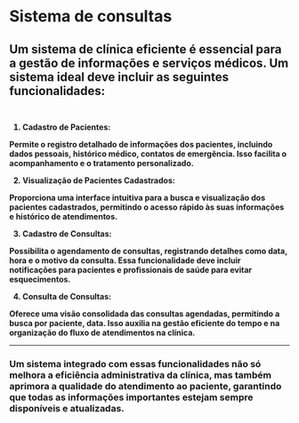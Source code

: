 # Sistema de consultas

<H2>Um sistema de clínica eficiente é essencial para a gestão de informações e serviços médicos. Um sistema ideal deve incluir as seguintes funcionalidades:
<br>
<br>

<H4>

1. __Cadastro de Pacientes:__ 

Permite o registro detalhado de informações dos pacientes, incluindo dados pessoais, histórico médico, contatos de emergência. Isso facilita o acompanhamento e o tratamento personalizado.

2. __Visualização de Pacientes Cadastrados:__

Proporciona uma interface intuitiva para a busca e visualização dos pacientes cadastrados, permitindo o acesso rápido às suas informações e histórico de atendimentos.

3. __Cadastro de Consultas:__

Possibilita o agendamento de consultas, registrando detalhes como data, hora e o motivo da consulta. Essa funcionalidade deve incluir notificações para pacientes e profissionais de saúde para evitar esquecimentos.

4. __Consulta de Consultas:__

Oferece uma visão consolidada das consultas agendadas, permitindo a busca por paciente, data. Isso auxilia na gestão eficiente do tempo e na organização do fluxo de atendimentos na clínica.

<HR>

<H3> Um sistema integrado com essas funcionalidades não só melhora a eficiência administrativa da clínica, mas também aprimora a qualidade do atendimento ao paciente, garantindo que todas as informações importantes estejam sempre disponíveis e atualizadas.
